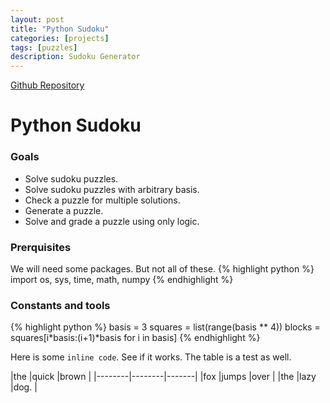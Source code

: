 ```yaml
---
layout: post
title: "Python Sudoku"
categories: [projects]
tags: [puzzles]
description: Sudoku Generator
---
```


[Github Repository](https://aylvisaker.github.io/python-sudoku)

# Python Sudoku
### Goals
* Solve sudoku puzzles.
* Solve sudoku puzzles with arbitrary basis.
* Check a puzzle for multiple solutions.
* Generate a puzzle.
* Solve and grade a puzzle using only logic.

### Prerquisites
We will need some packages. But not all of these.
{% highlight python %}
import os, sys, time, math, numpy
{% endhighlight %}

### Constants and tools
{% highlight python %}
basis = 3
squares = list(range(basis ** 4))
blocks = squares[i*basis:(i+1)*basis for i in basis]
{% endhighlight %}

Here is some `inline code`. See if it works. The table is a test as well.

\|the     \|quick   \|brown  \|
\|--------\|--------\|-------\|
\|fox     \|jumps   \|over   \|
\|the     \|lazy    \|dog.   \|
